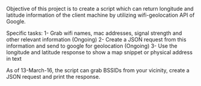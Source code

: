 Objective of this project is to create a script which can return longitude and latitude information of the client machine by utilizing
wifi-geolocation API of Google.

Specific tasks:
1- Grab wifi names, mac addresses, signal strength and other relevant information (Ongoing)
2- Create a JSON request from this information and send to google for geolocation (Ongoing)
3- Use the longitude and latitude response to show a map snippet or physical address in text

As of 13-March-16, the script can grab BSSIDs from your vicinity, create a JSON request and print the response.
